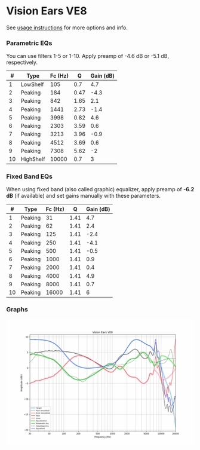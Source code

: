 # Vision Ears VE8
See [usage instructions](https://github.com/jaakkopasanen/AutoEq#usage) for more options and info.

### Parametric EQs
You can use filters 1-5 or 1-10. Apply preamp of -4.6 dB or -5.1 dB, respectively.

|   # | Type      |   Fc (Hz) |    Q |   Gain (dB) |
|-----|-----------|-----------|------|-------------|
|   1 | LowShelf  |       105 | 0.7  |         4.7 |
|   2 | Peaking   |       184 | 0.47 |        -4.3 |
|   3 | Peaking   |       842 | 1.65 |         2.1 |
|   4 | Peaking   |      1441 | 2.73 |        -1.4 |
|   5 | Peaking   |      3998 | 0.82 |         4.6 |
|   6 | Peaking   |      2303 | 3.59 |         0.6 |
|   7 | Peaking   |      3213 | 3.96 |        -0.9 |
|   8 | Peaking   |      4512 | 3.69 |         0.6 |
|   9 | Peaking   |      7308 | 5.62 |        -2   |
|  10 | HighShelf |     10000 | 0.7  |         3   |

### Fixed Band EQs
When using fixed band (also called graphic) equalizer, apply preamp of **-6.2 dB** (if available) and set gains manually with these parameters.

|   # | Type    |   Fc (Hz) |    Q |   Gain (dB) |
|-----|---------|-----------|------|-------------|
|   1 | Peaking |        31 | 1.41 |         4.7 |
|   2 | Peaking |        62 | 1.41 |         2.4 |
|   3 | Peaking |       125 | 1.41 |        -2.4 |
|   4 | Peaking |       250 | 1.41 |        -4.1 |
|   5 | Peaking |       500 | 1.41 |        -0.5 |
|   6 | Peaking |      1000 | 1.41 |         0.9 |
|   7 | Peaking |      2000 | 1.41 |         0.4 |
|   8 | Peaking |      4000 | 1.41 |         4.9 |
|   9 | Peaking |      8000 | 1.41 |         0.7 |
|  10 | Peaking |     16000 | 1.41 |         6   |

### Graphs
![](./Vision%20Ears%20VE8.png)
